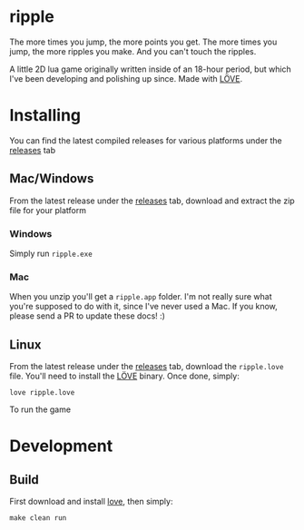 # ripple

The more times you jump, the more points you get. The more times you jump, the
more ripples you make. And you can't touch the ripples.

A little 2D lua game originally written inside of an 18-hour period, but which
I've been developing and polishing up since. Made with [LÖVE][love].

# Installing

You can find the latest compiled releases for various platforms under the
[releases][releases] tab

## Mac/Windows

From the latest release under the [releases][releases] tab, download and extract
the zip file for your platform

### Windows

Simply run `ripple.exe`

### Mac

When you unzip you'll get a `ripple.app` folder. I'm not really sure what you're
supposed to do with it, since I've never used a Mac. If you know, please send a
PR to update these docs! :)

## Linux

From the latest release under the [releases][releases] tab, download the
`ripple.love` file. You'll need to install the [LÖVE][love] binary. Once done,
simply:

    love ripple.love

To run the game

# Development

## Build

First download and install [love][love], then simply:

    make clean run

[love]: https://love2d.org/
[releases]: https://github.com/mediocregopher/ripple/releases

